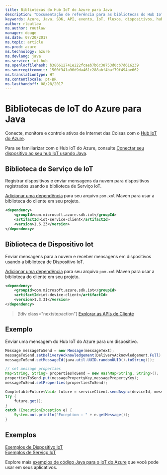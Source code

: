 ```yaml
---
title: Bibliotecas do Hub IoT do Azure para Java
description: "Documentação de referência para as bibliotecas do Hub IoT do Azure para Java"
keywords: Azure, Java, SDK, API, evento, IoT, fluxos, dispositivos, hub iot
author: rloutlaw
ms.author: routlaw
manager: douge
ms.date: 07/20/2017
ms.topic: article
ms.prod: azure
ms.technology: azure
ms.devlang: java
ms.service: iot-hub
ms.openlocfilehash: b386612741e222fcaeb7b6c38753d0cb7d616239
ms.sourcegitcommit: 1500f341a96d9da461c288abf4baf79f494ae662
ms.translationtype: HT
ms.contentlocale: pt-BR
ms.lasthandoff: 08/28/2017
---
```

# <a name="azure-iot-libraries-for-java"></a>Bibliotecas de IoT do Azure para Java

Conecte, monitore e controle ativos de Internet das Coisas com o [Hub IoT do Azure](https://docs.microsoft.com/en-us/azure/iot-hub/iot-hub-what-is-iot-hub).

Para se familiarizar com o Hub IoT do Azure, consulte [Conectar seu dispositivo ao seu hub IoT usando Java](/azure/iot-hub/iot-hub-java-java-getstarted).

## <a name="iot-service-library"></a>Biblioteca de Serviço de IoT

Registrar dispositivos e enviar mensagens da nuvem para dispositivos registrados usando a biblioteca de Serviço IoT.

[Adicionar uma dependência](https://maven.apache.org/guides/getting-started/index.html#How_do_I_use_external_dependencies) para seu arquivo `pom.xml` Maven para usar a biblioteca do cliente em seu projeto.  

```XML
<dependency>
    <groupId>com.microsoft.azure.sdk.iot</groupId>
    <artifactId>iot-service-client</artifactId>
    <version>1.6.23</version>
</dependency>
```   

## <a name="iot-device-library"></a>Biblioteca de Dispositivo Iot

Enviar mensagens para a nuvem e receber mensagens em dispositivos usando a biblioteca de Dispositivo IoT.

[Adicionar uma dependência](https://maven.apache.org/guides/getting-started/index.html#How_do_I_use_external_dependencies) para seu arquivo `pom.xml` Maven para usar a biblioteca do cliente em seu projeto.  

```XML
<dependency>
    <groupId>com.microsoft.azure.sdk.iot</groupId>
    <artifactId>iot-device-client</artifactId>
    <version>1.3.31</version>
</dependency>
```

> [!div class="nextstepaction"]
> [Explorar as APIs de Cliente](/java/api/overview/azure/iot/clientlibrary)   

## <a name="example"></a>Exemplo

Enviar uma mensagem do Hub IoT do Azure para um dispositivo.

```java
Message messageToSend = new Message(messageText);
messageToSend.setDeliveryAcknowledgement(DeliveryAcknowledgement.Full);
messageToSend.setMessageId(java.util.UUID.randomUUID().toString());

// set message properties
Map<String, String> propertiesToSend = new HashMap<String, String>();
propertiesToSend.put(messagePropertyKey,messagePropertyKey);
messageToSend.setProperties(propertiesToSend);

CompletableFuture<Void> future = serviceClient.sendAsync(deviceId, messageToSend);
try {
    future.get();
}
catch (ExecutionException e) {
    System.out.println("Exception : " + e.getMessage());
}
```


## <a name="samples"></a>Exemplos

[Exemplos de Dispositivo IoT](https://github.com/Azure/azure-iot-sdk-java/tree/master/device/iot-device-samples)     
[Exemplos de Serviço IoT](https://github.com/Azure/azure-iot-sdk-java/tree/master/service/iot-service-samples)

Explore mais [exemplos de código Java para o IoT do Azure](https://azure.microsoft.com/resources/samples/?platform=java&term=iot) que você pode usar em seus aplicativos.

